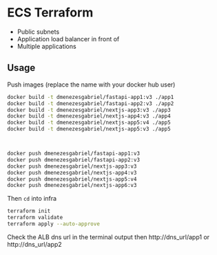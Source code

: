 # ECS Terraform

- Public subnets
- Application load balancer in front of
- Multiple applications

## Usage

Push images (replace the name with your docker hub user)

```sh
docker build -t dmenezesgabriel/fastapi-app1:v3 ./app1
docker build -t dmenezesgabriel/fastapi-app2:v3 ./app2
docker build -t dmenezesgabriel/nextjs-app3:v3 ./app3
docker build -t dmenezesgabriel/nextjs-app4:v3 ./app4
docker build -t dmenezesgabriel/nextjs-app5:v4 ./app5
docker build -t dmenezesgabriel/nextjs-app5:v3 ./app5



docker push dmenezesgabriel/fastapi-app1:v3
docker push dmenezesgabriel/fastapi-app2:v3
docker push dmenezesgabriel/nextjs-app3:v3
docker push dmenezesgabriel/nextjs-app4:v3
docker push dmenezesgabriel/nextjs-app5:v4
docker push dmenezesgabriel/nextjs-app6:v3

```

Then `cd` into infra

```sh
terraform init
terraform validate
terraform apply --auto-approve
```

Check the ALB dns url in the terminal output then http://dns_url/app1 or http://dns_url/app2
